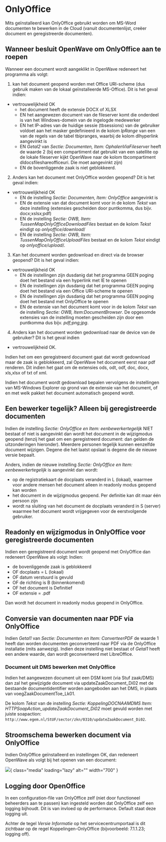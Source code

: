 # OnlyOffice

Mits geïnstalleerd kan OnlyOffice gebruikt worden om MS-Word documenten te bewerken in de Cloud (vanuit documentenlijst, creëer document en geregistreerde documenten).

## Wanneer besluit OpenWave om OnlyOffice aan te roepen

Wanneer een document wordt aangeklikt in OpenWave redeneert het programma als volgt:

 1. kan het document geopend worden met Office URI-scheme (dus gebruik maken van  de lokaal geïnstalleerde MS-Office). Dit is het geval indien:

  - vertrouwelijkheid OK
    - het document heeft de extensie DOCX of XLSX
    - EN het aangewezen document van de fileserver komt die onderdeel is van het Windows-domein van de ingelogde medewerker
    - EN het IP-adres van de huidige sessie (tbsessions) van de gebruiker voldoet aan het masker gedefinieerd in de kolom *IpRange* van een van de regels van de tabel tbipranges, waarbij de kolom dlhyperlink aangevinkt is
    - EN *Getal2* van *Sectie: Documenten, Item: OphalenViaFileserver* heeft de waarde 2 (bij een compartiment dat gebruikt van een satellite op de lokale fileserver kijkt OpenWave naar de kolom tbcompartiment dldocsfileshareofficeuri. Die moet aangevinkt zijn)
    - EN de bovenliggende zaak is niet geblokkeerd.

 2. Anders kan het document met OnlyOffice worden geopend? Dit is het geval indien:

  - vertrouwelijkheid OK
    - EN de instelling *Sectie: Documenten, Item: OnlyOffice* aangevinkt is
    - EN de extensie van dat document komt voor in de kolom *Tekst* van deze instelling (extensies gescheiden door puntkomma, dus bijv. docx;xslsx;pdf)
    - EN de instelling *Sectie: OWB, Item: TussenMapOnlyOfficeDownloadFiles* bestaat en de kolom *Tekst* eindigt op *onlyoffice/download*/
    - EN de instelling *Sectie: OWB, Item: TussenMapOnlyOfficeUploadFiles* bestaat en de kolom *Tekst* eindigt op *onlyoffice/upload*/.

 3. Kan het document worden gedownload en direct via de browser geopend? Dit is het geval indien:

  - vertrouwelijkheid OK
    - EN de instellingen zijn dusdanig dat het programma GEEN poging doet het bestand via een hyperlink met IE te openen
    - EN de instellingen zijn dusdanig dat het programma GEEN poging doet het bestand via een Office URI-scheme te openen
    - EN de instellingen zijn dusdanig dat het programma GEEN poging doet het bestand met OnlyOffice te openen
    - EN de extensie van het document komt voor in de kolom *Tekst* van de instelling *Sectie: OWB, Item:DocumentBrowser*. De opgesomde extensies van de instelling moeten gescheiden zijn door een puntkomma dus bijv. *pdf;png;jpg*.

 4. Anders kan het document worden gedownload naar de device van de gebruiker? Dit is het geval indien

  - vertrouwelijkheid OK.

Indien het om een geregistreerd document gaat dat wordt gedownload maar de zaak is geblokkeerd, zal OpenWave het document eerst naar pdf renderen. Dit indien het gaat om de extensies ods, odt, odf, doc, docx, xls,xlsx of txt of xml.

Indien het document wordt gedownload bepalen vervolgens de instellingen van MS-Windows Explorer op grond van de extensie van het document, of en met welk pakket het document automatisch geopend wordt.

## Een bewerker tegelijk? Alleen bij geregistreerde documenten

Indien de  instelling *Sectie: OnlyOffice en Item: eenbewerkertegelijk* NIET bestaat of niet is aangevinkt dan wordt het document in de wijzigmodus geopend (tenzij het gaat om een geregistreerd document: dan gelden de uitzonderingen hieronder). Meerdere personen tegelijk kunnen eenzelfde document wijzigen. Degene die het laatst opslaat is degene die de nieuwe versie bepaalt.

Anders, indien de  nieuwe instelling *Sectie: OnlyOffice en Item: eenbewerkertegelijk* is aangevinkt dan wordt:

  - op de registratiekaart de docplaats veranderd in L (lokaal), waarmee voor andere mensen het document alleen in readonly modus geopend kan worden
  - het document in de wijzigmodus geopend. Per definitie kan dit maar één persoon zijn
  - wordt na sluiting van het document de docplaats veranderd in S (server) waarmee het document wordt vrijgegeven voor de eerstvolgende gebruiker.

## Readonly en wijzigmodus in OnlyOffice voor geregistreerde documenten

Indien een geregistreerd document wordt geopend met OnlyOffice dan redeneert OpenWave als volgt:
Indien:

  - de bovenliggende zaak is geblokkeerd
  - OF docplaats = L (lokaal)
  - OF datum verstuurd is gevuld
  - OF de richting is B (binnenkomend)
  - OF het document is Definitief
  - OF extensie = .pdf

Dan wordt het document in readonly modus geopend in OnlyOffice.

## Conversie van documenten naar PDF via OnlyOffice

Indien *Getal1* van *Sectie: Documenten en Item: ConverteerPDF* de waarde 1 heeft dan worden documenten geconverteerd naar PDF via de OnlyOffice installatie (mits aanwezig). Indien deze instelling niet bestaat of *Getal1* heeft een andere waarde, dan wordt geconverteerd met LibreOffice.

### Document uit DMS bewerken met OnlyOffice

Indien het aangewezen document uit een DSM komt (via Stuf zaak/DMS) dan zal het gewijzigde document via updateZaakDocument_Di02 met de bestaande documentidentifier worden aangeboden aan het DMS, in plaats van voegZaakDocumentToe_Lk01.

De kolom *Tekst* van de instelling *Sectie: KoppelingDOCNAAMDMS Item: HTTPSoapAction_updateZaakDocument_Di02* moet gevuld worden met juiste soapaction: `http://www.egem.nl/StUF/sector/zkn/0310/updateZaakDocument_Di02`.

## Stroomschema bewerken document via OnlyOffice

Indien OnlyOffice geïnstalleerd en instellingen OK, dan redeneert OpenWave als volgt bij het openen van een document:

![](applicatiebeheer/instellen_inrichten/onlyoffice.png.png){ class="media" loading="lazy" alt="" width="700" }

## Logging door OpenOffice

In een configuration-file van OnlyOffice zelf (niet door functioneel beheerders aan te passen) kan ingesteld worden dat OnlyOffice zelf een logging bijhoudt. Dit is van invloed op de performance. Default staat deze logging uit.

Achter de tegel *Versie Informatie* op het servicecentrumportaal is dit zichtbaar op de regel Koppelingen-OnlyOffice (bijvoorbeeld: 7.1.1.23; logging off).
